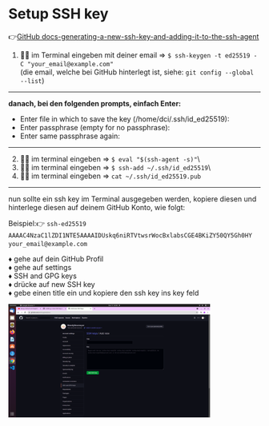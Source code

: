 # Setup SSH key 


:point_right:[GitHub docs-generating-a-new-ssh-key-and-adding-it-to-the-ssh-agent](https://docs.github.com/en/authentication/connecting-to-github-with-ssh/generating-a-new-ssh-key-and-adding-it-to-the-ssh-agent)

1. :woman_technologist: im Terminal eingeben mit deiner email => `$ ssh-keygen -t ed25519 -C "your_email@example.com"`\
(die email, welche bei GitHub hinterlegt ist, siehe: `git config --global --list`)

---
**danach, bei den folgenden prompts, einfach Enter:**

- Enter file in which to save the key (/home/dci/.ssh/id_ed25519):
- Enter passphrase (empty for no passphrase):
- Enter same passphrase again: 

---
2. :woman_technologist: im terminal eingeben => `$ eval "$(ssh-agent -s)"`\
3. :woman_technologist: im terminal eingeben => `$ ssh-add ~/.ssh/id_ed25519`\
4. :woman_technologist: im terminal eingeben => `cat ~/.ssh/id_ed25519.pub`

---
nun sollte ein ssh key im Terminal ausgegeben werden, kopiere diesen und hinterlege diesen auf deinem GitHub Konto, wie folgt:

Beispiel::point_right: `ssh-ed25519 AAAAC4NzaC1lZDI1NTE5AAAAIDUskq6niRTVtwsrWocBxlabsCGE4BKiZY50QY5Gh0HY your_email@example.com`

:diamonds: gehe auf dein GitHub Profil\
:diamonds: gehe auf settings\
:diamonds: SSH and GPG keys\
:diamonds: drücke auf new SSH key\
:diamonds: gebe einen title ein und kopiere den ssh key ins key feld

<img src="ssh-github.png" alt="ssh-github" width="80%"> 

